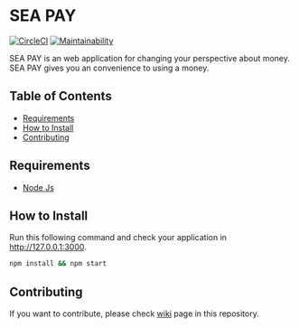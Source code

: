 # SEA PAY

[![CircleCI](https://circleci.com/gh/bravo-compfest/seapay-fe.svg?style=svg)](https://circleci.com/gh/bravo-compfest/seapay-fe) [![Maintainability](https://api.codeclimate.com/v1/badges/6bef6392a7367daa8c14/maintainability)](https://codeclimate.com/github/bravo-compfest/seapay-fe/maintainability)

SEA PAY is an web application for changing your perspective about money. SEA PAY gives you an convenience to using a money.

## Table of Contents

- [Requirements](#requirement)
- [How to Install](#how-to-install)
- [Contributing](#contributing)

## Requirements

- [Node Js](https://nodejs.org/en/)

## How to Install

Run this following command and check your application in <http://127.0.0.1:3000>.

```bash
npm install && npm start
```

## Contributing

If you want to contribute, please check [wiki](https://github.com/bravo-compfest/seapay-fe/wiki) page in this repository.
